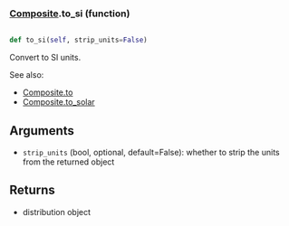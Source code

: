 ### [Composite](Composite.md).to_si (function)


```py

def to_si(self, strip_units=False)

```



Convert to SI units.

See also:

* [Composite.to](Composite.to.md)
* [Composite.to_solar](Composite.to_solar.md)

Arguments
------------
* `strip_units` (bool, optional, default=False): whether to strip the
    units from the returned object

Returns
-------------
* distribution object


